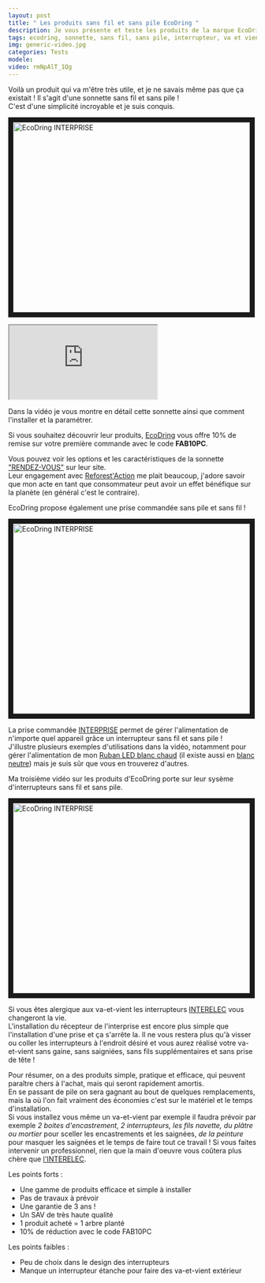 ```yaml
---
layout: post
title: " Les produits sans fil et sans pile EcoDring "
description: Je vous présente et teste les produits de la marque EcoDring
tags: ecodring, sonnette, sans fil, sans pile, interrupteur, va et vient, prise, commandée, pilotée
img: generic-video.jpg
categories: Tests
modele: 
video: rmNpAlT_1Qg
---
```

Voilà un produit qui va m'être très utile, et je ne savais même pas que ça existait !
Il s'agit d'une sonnette sans fil et sans pile !  
C'est d'une simplicité incroyable et je suis conquis.  

<a href="http://www.youtube.com/watch?feature=player_embedded&v=rmNpAlT_1Qg&t
" target="_blank"><img src="https://i.ytimg.com/vi/rmNpAlT_1Qg/sddefault.jpg" 
alt="EcoDring INTERPRISE" width="480" height="385" border="10" /></a>  

<div class="embed-responsive embed-responsive-16by9">
<iframe class="embed-responsive-item" src="https://www.youtube.com/embed/rmNpAlT_1Qg&t" allowfullscreen></iframe>
</div>

Dans la vidéo je vous montre en détail cette sonnette ainsi que comment l'installer et la paramétrer.

Si vous souhaitez découvrir leur produits, [EcoDring](https://www.ecodring.com/) vous offre 10% de remise sur votre première commande avec le code __FAB10PC__.

Vous pouvez voir les options et les caractéristiques de la sonnette ["RENDEZ-VOUS"](https://www.ecodring.com/boutique/sonnette-rdv/) sur leur site.  
Leur engagement avec [Reforest'Action](https://www.ecodring.com/1-vente-ecodring-1-arbre/) me plait beaucoup, j'adore savoir que mon acte en tant que consommateur peut avoir un effet bénéfique sur la planète (en général c'est le contraire).
 
EcoDring propose également une prise commandée sans pile et sans fil !  

<a href="http://www.youtube.com/watch?feature=player_embedded&v=joxfHlzemGo&t
" target="_blank"><img src="https://i.ytimg.com/vi/joxfHlzemGo/sddefault.jpg" 
alt="EcoDring INTERPRISE" width="480" height="385" border="10" /></a>

La prise commandée [INTERPRISE](https://www.ecodring.com/boutique/prise-commandee-par-interrupteur-sans-fil-sans-pile-garantie-2-ans-portee-interieure-30-metres-blanche-rxtx/) permet de gérer l'alimentation de n'importe quel appareil grâce un interrupteur sans fil et sans pile !  
J'illustre plusieurs exemples d'utilisations dans la vidéo, notamment pour gérer l'alimentation de mon [Ruban LED blanc chaud](https://www.manomano.fr/ruban-led/ruban-led-blanc-chaud-220v-au-metre-pour-eclairage-interieur-exterieur-4489804?model_id=4489804#alg-d2c509aa307e95f307ae247b5ab1d573?referer_id=685338) (il existe aussi en [blanc neutre](https://www.manomano.fr/catalogue/ruban-led/ruban-led-blanc-neutre-220v-au-metre-pour-eclairage-interieur-exterieur-7687304?model_id=7687304#alg-d7dbe66baaf882c95b5f5a2e0a88b5ce?referer_id=685338)) mais je suis sûr que vous en trouverez d'autres.

Ma troisième vidéo sur les produits d'EcoDring porte sur leur sysème d'interrupteurs sans fil et sans pile.  

<a href="http://www.youtube.com/watch?feature=player_embedded&v=JdnGCXiHaZ8&t
" target="_blank"><img src="https://i.ytimg.com/vi/JdnGCXiHaZ8/sddefault.jpg" 
alt="EcoDring INTERPRISE" width="480" height="385" border="10" /></a>

Si vous êtes alergique aux va-et-vient les interrupteurs [INTERELEC](https://www.ecodring.com/boutique/interrupteur-sans-fil-sans-pile-et-son-recepteur-1000w-garantie-2-ans-portee-interieure-30-metres-blanc-rxtx/) vous changeront la vie.  
L'installation du récepteur de l'interprise est encore plus simple que l'installation d'une prise et ça s'arrête la. Il ne vous restera plus qu'à visser ou coller les interrupteurs à l'endroit désiré et vous aurez réalisé votre va-et-vient sans gaine, sans saigniées, sans fils supplémentaires et sans prise de tête !

Pour résumer, on a des produits simple, pratique et efficace, qui peuvent paraître chers à l'achat, mais qui seront rapidement amortis.  
En se passant de pile on sera gagnant au bout de quelques remplacements, mais la où l'on fait vraiment des économies c'est sur le matériel et le temps d'installation.  
Si vous installez vous même un va-et-vient par exemple il faudra prévoir par exemple _2 boites d'encastrement, 2 interrupteurs, les fils navette, du plâtre ou mortier_ pour sceller les encastrements et les saignées, _de la peinture_ pour masquer les saignées et le temps de faire tout ce travail ! Si vous faites intervenir un professionnel, rien que la main d'oeuvre vous coûtera plus chère que [l'INTERELEC](https://www.ecodring.com/boutique/interrupteur-sans-fil-sans-pile-et-son-recepteur-1000w-garantie-2-ans-portee-interieure-30-metres-blanc-rxtx/).  

Les points forts :
- Une gamme de produits efficace et simple à installer
- Pas de travaux à prévoir
- Une garantie de 3 ans !
- Un SAV de très haute qualité
- 1 produit acheté = 1 arbre planté
- 10% de réduction avec le code FAB10PC

Les points faibles :
- Peu de choix dans le design des interrupteurs
- Manque un interrupteur étanche pour faire des va-et-vient extérieur
